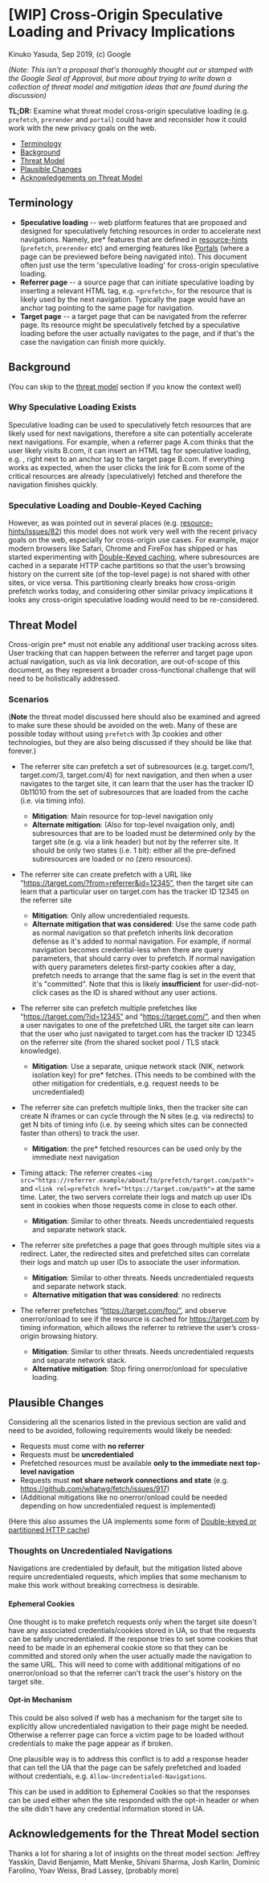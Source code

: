 # [WIP] Cross-Origin Speculative Loading and Privacy Implications

Kinuko Yasuda, Sep 2019, (c) Google

_(Note: This isn't a proposal that's thoroughly thought out or stamped with the Google Seal of Approval, but more about trying to write down a collection of threat model and mitigation ideas that are found during the discussion)_

**TL;DR:** Examine what threat model cross-origin speculative loading (e.g. `prefetch`, `prerender` and `portal`) could have and reconsider how it could work with the new privacy goals on the web.

- [Terminology](#terminology)
- [Background](#background)
- [Threat Model](#threat-model)
- [Plausible Changes](#plausible-changes)
- [Acknowledgements on Threat Model](#acknowledgements)

## Terminology

- **Speculative loading** -- web platform features that are proposed and designed for speculatively fetching resources in order to accelerate next navigations.  Namely, pre* features that are defined in [resource-hints](https://w3c.github.io/resource-hints/) (`prefetch`, `prerender` etc) and emerging features like [Portals](https://github.com/WICG/portals) (where a page can be previewed before being navigated into). This document often just use the term 'speculative loading' for cross-origin speculative loading.
- **Referrer page** -- a source page that can initiate speculative loading by inserting a relevant HTML tag, e.g. `<prefetch>`, for the resource that is likely used by the next navigation.  Typically the page would have an anchor tag pointing to the same page for navigation.
- **Target page** -- a target page that can be navigated from the referrer page.  Its resource might be speculatively fetched by a speculative loading before the user actually navigates to the page, and if that's the case the navigation can finish more quickly.

## Background

(You can skip to the [threat model](#threat-model) section if you know the context well)

### Why Speculative Loading Exists
Speculative loading can be used to speculatively fetch resources that are likely used for next navigations, therefore a site can potentially accelerate next navigations. For example, when a referrer page A.com thinks that the user likely visits B.com, it can insert an HTML tag for speculative loading, e.g. <prefetch>, right next to an anchor tag to the target page B.com. If everything works as expected, when the user clicks the link for B.com some of the critical resources are already (speculatively) fetched and therefore the navigation finishes quickly.

### Speculative Loading and Double-Keyed Caching
However, as was pointed out in several places (e.g. [resource-hints/issues/82](https://github.com/w3c/resource-hints/issues/82)) this model does not work very well with the recent privacy goals on the web, especially for cross-origin use cases. For example, major modern browsers like Safari, Chrome and FireFox has shipped or has started experimenting with [Double-Keyed caching](https://github.com/whatwg/fetch/issues/904), where subresources are cached in a separate HTTP cache partitions so that the user’s browsing history on the current site (of the top-level page) is not shared with other sites, or vice versa. This partitioning clearly breaks how cross-origin prefetch works today, and considering other similar privacy implications it looks any cross-origin speculative loading would need to be re-considered.

## Threat Model

Cross-origin pre* must not enable any additional user tracking across sites.  User tracking that can happen between the referrer and target page upon actual navigation, such as via link decoration, are out-of-scope of this document, as they represent a broader cross-functional challenge that will need to be holistically addressed.

### Scenarios

(**Note** the threat model discussed here should also be examined and agreed to make sure these should be avoided on the web. Many of these are possible today without using `prefetch` with 3p cookies and other technologies, but they are also being discussed if they should be like that forever.)

- The referrer site can prefetch a set of subresources (e.g. target.com/1, target.com/3, target.com/4) for next navigation, and then when a user navigates to the target site, it can learn that the user has the tracker ID 0b11010 from the set of subresources that are loaded from the cache (i.e. via timing info).
  - **Mitigation**: Main resource for top-level navigation only
  - **Alternate mitigation**: (Also for top-level nvaigation only, and) subresources that are to be loaded must be determined only by the target site (e.g. via a link header) but not by the referrer site. It should be only two states (i.e. 1 bit): either all the pre-defined subresources are loaded or no (zero resources).

- The referrer site can create prefetch with a URL like “https://target.com/?from=referrer&id=12345”, then the target site can learn that a particular user on target.com has the tracker ID 12345 on the referrer site
  - **Mitigation**: Only allow uncredentialed requests.
  - **Alternate mitigation that was considered**: Use the same code path as normal navigation so that prefetch inherits link decoration defense as it's added to normal navigation. For example, if normal navigation becomes credential-less when there are query parameters, that should carry over to prefetch. If normal navigation with query parameters deletes first-party cookies after a day, prefetch needs to arrange that the same flag is set in the event that it's "committed". Note that this is likely **insufficient** for user-did-not-click cases as the ID is shared without any user actions.

- The referrer site can prefetch multiple prefetches like “https://target.com/?id=12345” and “https://target.com/”, and then when a user navigates to one of the prefetched URL the target site can learn that the user who just navigated to target.com has the tracker ID 12345 on the referrer site (from the shared socket pool / TLS stack knowledge).
  - **Mitigation**: Use a separate, unique network stack (NIK, network isolation key) for pre* fetches. (This needs to be combined with the other mitigation for credentials, e.g. request needs to be uncredentialed)

- The referrer site can prefetch multiple links, then the tracker site can create N iframes or can cycle through the N sites (e.g. via redirects) to get N bits of timing info (i.e. by seeing which sites can be connected faster than others) to track the user.
  - **Mitigation**: the pre* fetched resources can be used only by the immediate next navigation

 - Timing attack: The referrer creates `<img src="https://referrer.example/about/to/prefetch/target.com/path">` and `<link rel=prefetch href="https://target.com/path">` at the same time. Later, the two servers correlate their logs and match up user IDs sent in cookies when those requests come in close to each other.
   - **Mitigation**: Similar to other threats. Needs uncredentialed requests and separate network stack.

- The referrer site prefetches a page that goes through multiple sites via a redirect. Later, the redirected sites and prefetched sites can correlate their logs and match up user IDs to associate the user information.
  - **Mitigation**: Similar to other threats. Needs uncredentialed requests and separate network stack.
  - **Alternative mitigation that was considered**: no redirects

- The referrer prefetches “https://target.com/foo/”, and observe onerror/onload to see if the resource is cached for https://target.com by timing information, which allows the referrer to retrieve the user’s cross-origin browsing history.
  - **Mitigation**: Similar to other threats. Needs uncredentialed requests and separate network stack.
  - **Alternative mitigation**: Stop firing onerror/onload for speculative loading.

## Plausible Changes

Considering all the scenarios listed in the previous section are valid and need to be avoided, following requirements would likely be needed:

- Requests must come with **no referrer**
- Requests must be **uncredentialed**
- Prefetched resources must be available **only to the immediate next top-level navigation**
- Requests must **not share network connections and state** (e.g. https://github.com/whatwg/fetch/issues/917)
- (Additional mitigations like no onerror/onload could be needed depending on how uncredentialed request is implemented)

(Here this also assumes the UA implements some form of [Double-keyed or partitioned HTTP cache](https://github.com/whatwg/fetch/issues/904))

### Thoughts on Uncredentialed Navigations

Navigations are credentialed by default, but the mitigation listed above require uncredentialed requests, which implies that some mechanism to make this work without breaking correctness is desirable.

#### Ephemeral Cookies

One thought is to make prefetch requests only when the target site doesn't have any associated credentials/cookies stored in UA, so that the requests can be safely uncredentialed. If the response tries to set some cookies that need to be made in an ephemeral cookie store so that they can be committed and stored only when the user actually made the navigation to the same URL.  This will need to come with additional mitigations of no onerror/onload so that the referrer can't track the user's history on the target site.

#### Opt-in Mechanism

This could be also solved if web has a mechanism for the target site to explicitly allow uncredentialed navigation to their page might be needed.  Otherwise a referrer page can force a victim page to be loaded without credentials to make the page appear as if broken.

One plausible way is to address this conflict is to add a response header that can tell the UA that the page can be safely prefetched and loaded without credentials, e.g. `Allow-Uncredentialed-Navigations`.

This can be used in addition to Ephemeral Cookies so that the responses can be used either when the site responded with the opt-in header or when the site didn't have any credential information stored in UA.


## Acknowledgements for the Threat Model section

Thanks a lot for sharing a lot of insights on the threat model section:
Jeffrey Yasskin, David Benjamin, Matt Menke, Shivani Sharma, Josh Karlin, Dominic Farolino, Yoav Weiss, Brad Lassey, (probably more)
